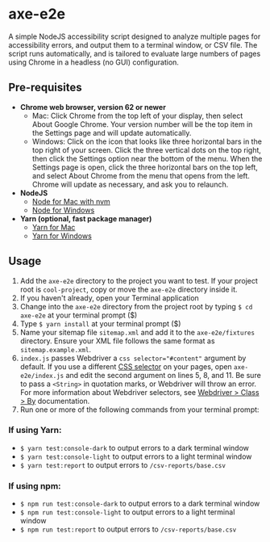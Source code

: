 # axe-e2e

A simple NodeJS accessibility script designed to analyze multiple pages for accessibility errors, and output
them to a terminal window, or CSV file. The script runs automatically, and is tailored to evaluate large numbers of pages using Chrome in a headless (no GUI) configuration.

## Pre-requisites

* **Chrome web browser, version 62 or newer**
  * Mac: Click Chrome from the top left of your display, then select About Google Chrome. Your version number will be the top item in the Settings page and will update automatically.
  * Windows: Click on the icon that looks like three horizontal bars in the top right of your screen. Click the three vertical dots on the top right, then click the Settings option near the bottom of the menu. When the Settings page is open, click the three horizontal bars on the top left, and select About Chrome from the menu that opens from the left. Chrome will update as necessary, and ask you to relaunch.
* **NodeJS**
  * [Node for Mac with nvm](https://github.com/creationix/nvm)
  * [Node for Windows](https://nodejs.org/en/download/)
* **Yarn (optional, fast package manager)**
  * [Yarn for Mac](https://yarnpkg.com/lang/en/docs/install/#mac-tab)
  * [Yarn for Windows](https://yarnpkg.com/lang/en/docs/install/#windows-tab)

## Usage

1. Add the `axe-e2e` directory to the project you want to test. If your
   project root is `cool-project`, copy or move the `axe-e2e` directory inside it.
2. If you haven't already, open your Terminal application
3. Change into the `axe-e2e` directory from the project root by typing `$ cd axe-e2e` at your
   terminal prompt ($)
4. Type `$ yarn install` at your terminal prompt ($)
5. Name your sitemap file `sitemap.xml` and add it to the
   `axe-e2e/fixtures` directory. Ensure your XML file follows the same format as `sitemap.example.xml`.
6. `index.js` passes Webdriver a `css selector="#content"` argument by default. If you use a
   different [CSS selector](https://www.w3.org/TR/CSS/#selectors) on your pages, open `axe-e2e/index.js` and edit the
   second argument on lines 5, 8, and 11. Be sure to pass a `<String>` in quotation
   marks, or Webdriver will throw an error. For more information about Webdriver selectors, see [Webdriver > Class > By](https://seleniumhq.github.io/selenium/docs/api/javascript/module/selenium-webdriver/lib/by_exports_By.html) documentation.
7. Run one or more of the following commands from your terminal prompt:

### If using Yarn:

* `$ yarn test:console-dark` to output errors to a dark terminal window
* `$ yarn test:console-light` to output errors to a light terminal window
* `$ yarn test:report` to output errors to `/csv-reports/base.csv`

### If using npm:

* `$ npm run test:console-dark` to output errors to a dark terminal window
* `$ npm run test:console-light` to output errors to a light terminal window
* `$ npm run test:report` to output errors to `/csv-reports/base.csv`
